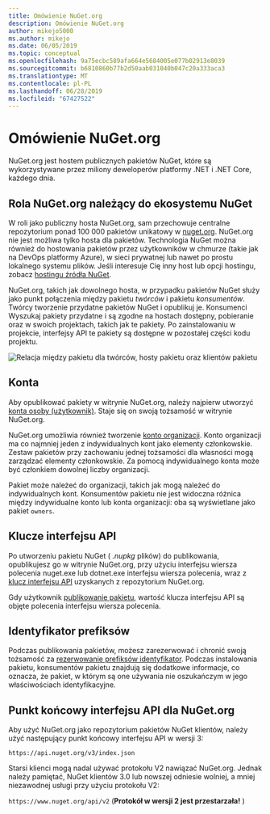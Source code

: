 ```yaml
---
title: Omówienie NuGet.org
description: Omówienie NuGet.org
author: mikejo5000
ms.author: mikejo
ms.date: 06/05/2019
ms.topic: conceptual
ms.openlocfilehash: 9a75ecbc589afa664e5684005e077b02913e8039
ms.sourcegitcommit: b6810860b77b2d50aab031040b047c20a333aca3
ms.translationtype: MT
ms.contentlocale: pl-PL
ms.lasthandoff: 06/28/2019
ms.locfileid: "67427522"
---
```

# <a name="overview-of-nugetorg"></a>Omówienie NuGet.org

NuGet.org jest hostem publicznych pakietów NuGet, które są wykorzystywane przez miliony deweloperów platformy .NET i .NET Core, każdego dnia.

## <a name="role-of-nugetorg-in-the-nuget-ecosystem"></a>Rola NuGet.org należący do ekosystemu NuGet

W roli jako publiczny hosta NuGet.org, sam przechowuje centralne repozytorium ponad 100 000 pakietów unikatowy w [nuget.org](https://www.nuget.org). NuGet.org nie jest możliwa tylko hosta dla pakietów. Technologia NuGet można również do hostowania pakietów przez użytkowników w chmurze (takie jak na DevOps platformy Azure), w sieci prywatnej lub nawet po prostu lokalnego systemu plików. Jeśli interesuje Cię inny host lub opcji hostingu, zobacz [hostingu źródła NuGet](../hosting-packages/overview.md).

NuGet.org, takich jak dowolnego hosta, w przypadku pakietów NuGet służy jako punkt połączenia między pakietu *twórców* i pakietu *konsumentów*. Twórcy tworzenie przydatne pakietów NuGet i opublikuj je. Konsumenci Wyszukaj pakiety przydatne i są zgodne na hostach dostępny, pobieranie oraz w swoich projektach, takich jak te pakiety. Po zainstalowaniu w projekcie, interfejsy API te pakiety są dostępne w pozostałej części kodu projektu.

![Relacja między pakietu dla twórców, hosty pakietu oraz klientów pakietu](media/nuget-roles.png)

## <a name="accounts"></a>Konta

Aby opublikować pakiety w witrynie NuGet.org, należy najpierw utworzyć [konta osoby (użytkownik)](individual-accounts.md). Staje się on swoją tożsamość w witrynie NuGet.org.

NuGet.org umożliwia również tworzenie [konto organizacji](organizations-on-nuget-org.md). Konto organizacji ma co najmniej jeden z indywidualnych kont jako elementy członkowskie. Zestaw pakietów przy zachowaniu jednej tożsamości dla własności mogą zarządzać elementy członkowskie. Za pomocą indywidualnego konta może być członkiem dowolnej liczby organizacji.

Pakiet może należeć do organizacji, takich jak mogą należeć do indywidualnych kont. Konsumentów pakietu nie jest widoczna różnica między indywidualne konto lub konta organizacji: oba są wyświetlane jako pakiet `owners`.

## <a name="api-keys"></a>Klucze interfejsu API

Po utworzeniu pakietu NuGet ( *.nupkg* plików) do publikowania, opublikujesz go w witrynie NuGet.org, przy użyciu interfejsu wiersza polecenia nuget.exe lub dotnet.exe interfejsu wiersza polecenia, wraz z [klucz interfejsu API](scoped-api-keys.md) uzyskanych z repozytorium NuGet.org.

Gdy użytkownik [publikowanie pakietu](../create-packages/creating-a-package.md), wartość klucza interfejsu API są objęte polecenia interfejsu wiersza polecenia.

## <a name="id-prefixes"></a>Identyfikator prefiksów

Podczas publikowania pakietów, możesz zarezerwować i chronić swoją tożsamość za [rezerwowanie prefiksów identyfikator](id-prefix-reservation.md). Podczas instalowania pakietu, konsumentów pakietu znajdują się dodatkowe informacje, co oznacza, że pakiet, w którym są one używania nie oszukańczym w jego właściwościach identyfikacyjne.

## <a name="api-endpoint-for-nugetorg"></a>Punkt końcowy interfejsu API dla NuGet.org

Aby użyć NuGet.org jako repozytorium pakietów NuGet klientów, należy użyć następujący punkt końcowy interfejsu API w wersji 3: 

`https://api.nuget.org/v3/index.json`

Starsi klienci mogą nadal używać protokołu V2 nawiązać NuGet.org. Jednak należy pamiętać, NuGet klientów 3.0 lub nowszej odniesie wolniej, a mniej niezawodnej usługi przy użyciu protokołu V2:

`https://www.nuget.org/api/v2` (**Protokół w wersji 2 jest przestarzała!** )
